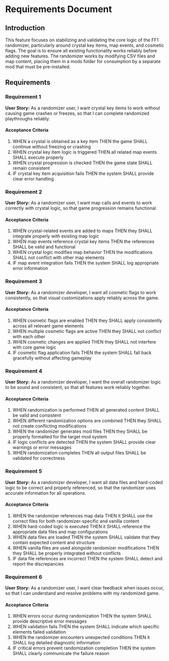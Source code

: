 # Requirements Document

## Introduction

This feature focuses on stabilizing and validating the core logic of the FF1 randomizer, particularly around crystal key items, map events, and cosmetic flags. The goal is to ensure all existing functionality works reliably before adding new features. The randomizer works by modifying CSV files and map content, placing them in a mods folder for consumption by a separate mod that must be pre-installed.

## Requirements

### Requirement 1

**User Story:** As a randomizer user, I want crystal key items to work without causing game crashes or freezes, so that I can complete randomized playthroughs reliably.

#### Acceptance Criteria

1. WHEN a crystal is obtained as a key item THEN the game SHALL continue without freezing or crashing
2. WHEN crystal key item logic is triggered THEN all related map events SHALL execute properly
3. WHEN crystal progression is checked THEN the game state SHALL remain consistent
4. IF crystal key item acquisition fails THEN the system SHALL provide clear error handling

### Requirement 2

**User Story:** As a randomizer user, I want map calls and events to work correctly with crystal logic, so that game progression remains functional.

#### Acceptance Criteria

1. WHEN crystal-related events are added to maps THEN they SHALL integrate properly with existing map logic
2. WHEN map events reference crystal key items THEN the references SHALL be valid and functional
3. WHEN crystal logic modifies map behavior THEN the modifications SHALL not conflict with other map elements
4. IF map event integration fails THEN the system SHALL log appropriate error information

### Requirement 3

**User Story:** As a randomizer developer, I want all cosmetic flags to work consistently, so that visual customizations apply reliably across the game.

#### Acceptance Criteria

1. WHEN cosmetic flags are enabled THEN they SHALL apply consistently across all relevant game elements
2. WHEN multiple cosmetic flags are active THEN they SHALL not conflict with each other
3. WHEN cosmetic changes are applied THEN they SHALL not interfere with core game logic
4. IF cosmetic flag application fails THEN the system SHALL fall back gracefully without affecting gameplay

### Requirement 4

**User Story:** As a randomizer developer, I want the overall randomizer logic to be sound and consistent, so that all features work reliably together.

#### Acceptance Criteria

1. WHEN randomization is performed THEN all generated content SHALL be valid and consistent
2. WHEN different randomization options are combined THEN they SHALL not create conflicting modifications
3. WHEN the randomizer generates mod files THEN they SHALL be properly formatted for the target mod system
4. IF logic conflicts are detected THEN the system SHALL provide clear warnings or error messages
5. WHEN randomization completes THEN all output files SHALL be validated for correctness

### Requirement 5

**User Story:** As a randomizer developer, I want all data files and hard-coded logic to be correct and properly referenced, so that the randomizer uses accurate information for all operations.

#### Acceptance Criteria

1. WHEN the randomizer references map data THEN it SHALL use the correct files for both randomizer-specific and vanilla content
2. WHEN hard-coded logic is executed THEN it SHALL reference the appropriate data files and map configurations
3. WHEN data files are loaded THEN the system SHALL validate that they contain expected content and structure
4. WHEN vanilla files are used alongside randomizer modifications THEN they SHALL be properly integrated without conflicts
5. IF data file references are incorrect THEN the system SHALL detect and report the discrepancies

### Requirement 6

**User Story:** As a randomizer user, I want clear feedback when issues occur, so that I can understand and resolve problems with my randomized game.

#### Acceptance Criteria

1. WHEN errors occur during randomization THEN the system SHALL provide descriptive error messages
2. WHEN validation fails THEN the system SHALL indicate which specific elements failed validation
3. WHEN the randomizer encounters unexpected conditions THEN it SHALL log detailed diagnostic information
4. IF critical errors prevent randomization completion THEN the system SHALL clearly communicate the failure reason